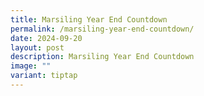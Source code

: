 ```yaml
---
title: Marsiling Year End Countdown
permalink: /marsiling-year-end-countdown/
date: 2024-09-20
layout: post
description: Marsiling Year End Countdown
image: ""
variant: tiptap
---
```

